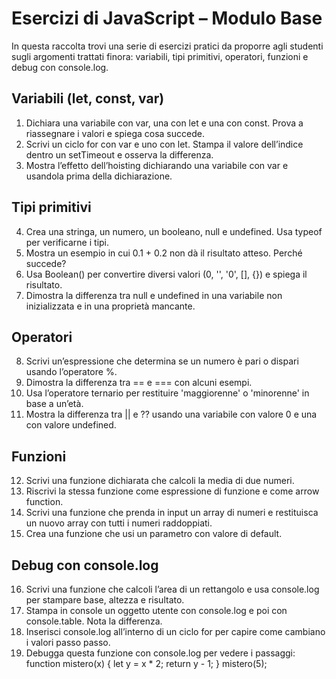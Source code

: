 # Esercizi di JavaScript – Modulo Base

In questa raccolta trovi una serie di esercizi pratici da proporre agli studenti sugli argomenti trattati finora: variabili, tipi primitivi, operatori, funzioni e debug con console.log.

## Variabili (let, const, var)
1. Dichiara una variabile con var, una con let e una con const. Prova a riassegnare i valori e spiega cosa succede.
2. Scrivi un ciclo for con var e uno con let. Stampa il valore dell’indice dentro un setTimeout e osserva la differenza.
3. Mostra l’effetto dell’hoisting dichiarando una variabile con var e usandola prima della dichiarazione.

## Tipi primitivi
4. Crea una stringa, un numero, un booleano, null e undefined. Usa typeof per verificarne i tipi.
5. Mostra un esempio in cui 0.1 + 0.2 non dà il risultato atteso. Perché succede?
6. Usa Boolean() per convertire diversi valori (0, '', '0', [], {}) e spiega il risultato.
7. Dimostra la differenza tra null e undefined in una variabile non inizializzata e in una proprietà mancante.

## Operatori
8. Scrivi un’espressione che determina se un numero è pari o dispari usando l’operatore %.
9. Dimostra la differenza tra == e === con alcuni esempi.
10. Usa l’operatore ternario per restituire 'maggiorenne' o 'minorenne' in base a un’età.
11. Mostra la differenza tra || e ?? usando una variabile con valore 0 e una con valore undefined.

## Funzioni
12. Scrivi una funzione dichiarata che calcoli la media di due numeri.
13. Riscrivi la stessa funzione come espressione di funzione e come arrow function.
14. Scrivi una funzione che prenda in input un array di numeri e restituisca un nuovo array con tutti i numeri raddoppiati.
15. Crea una funzione che usi un parametro con valore di default.

## Debug con console.log
16. Scrivi una funzione che calcoli l’area di un rettangolo e usa console.log per stampare base, altezza e risultato.
17. Stampa in console un oggetto utente con console.log e poi con console.table. Nota la differenza.
18. Inserisci console.log all’interno di un ciclo for per capire come cambiano i valori passo passo.
19. Debugga questa funzione con console.log per vedere i passaggi:
function mistero(x) {
  let y = x * 2;
  return y - 1;
}
mistero(5);
